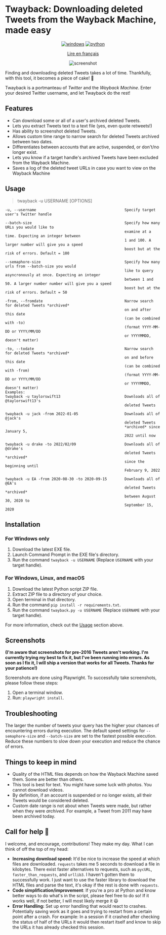 # Twayback: Downloading deleted Tweets from the Wayback Machine, made easy

<div align="center">
  

[![windows](https://img.shields.io/badge/Download-EXE%20FILE-blue?style=for-the-badge&logo=Microsoft)](https://github.com/Mennaruuk/twayback/releases/download/03%2F09%2F2022/twayback.exe)
[![python](https://img.shields.io/badge/Download-Python%20script-red?style=for-the-badge&logo=python)](https://github.com/Mennaruuk/twayback/releases/download/03%2F09%2F2022/twayback.zip)
  
[Lire en français](https://github.com/Mennaruuk/twayback/blob/88ceb554ac0d445172dd4f41197cbc4ca83d169c/fr_README.md)
  
![screenshot](https://i.imgur.com/oBeqt6V.png)

</div>

Finding and downloading deleted Tweets takes a lot of time. Thankfully, with this tool, it becomes a piece of cake! 🎂

Twayback is a portmanteau of *Twitter* and the *Wayback Machine*. Enter your desired Twitter username, and let Twayback do the rest!

## Features
 - Can download some or all of a user's archived deleted Tweets.
 - Lets you extract Tweets text to a text file (yes, even quote retweets!)
 - Has ability to screenshot deleted Tweets.
 - Allows custom time range to narrow search for deleted Tweets archived between two dates.
 - Differentiates between accounts that are active, suspended, or don't/no longer exist.
 - Lets you know if a target handle's archived Tweets have been excluded from the Wayback Machine.
 - Saves a log of the deleted tweet URLs in case you want to view on the Wayback Machine

## Usage
>    twayback -u USERNAME [OPTIONS]
    
    -u, --username                                        Specify target user's Twitter handle

    --batch-size                                          Specify how many URLs you would like to 
                                                          examine at a time. Expecting an integer between
                                                          1 and 100. A larger number will give you a speed
                                                          boost but at the risk of errors. Default = 100

    --semaphore-size                                      Specify how many urls from --batch-size you would 
                                                          like to query asyncronously at once. Expecting an integer
                                                          between 1 and 50. A larger number number will give you a speed
                                                          boost but at the risk of errors. Default = 50
    
    -from, --fromdate                                     Narrow search for deleted Tweets *archived*
                                                          on and after this date
                                                          (can be combined with -to)
                                                          (format YYYY-MM-DD or YYYY/MM/DD
                                                          or YYYYMMDD, doesn't matter)
                                            
    -to, --todate                                         Narrow search for deleted Tweets *archived*
                                                          on and before this date
                                                          (can be combined with -from)
                                                          (format YYYY-MM-DD or YYYY/MM/DD
                                                          or YYYYMMDD, doesn't matter)
    Examples:
    twayback -u taylorswift13                             Downloads all of @taylorswift13's
                                                          deleted Tweets
    
    twayback -u jack -from 2022-01-05                     Downloads all of @jack's
                                                          deleted Tweets
                                                          *archived* since January 5,
                                                          2022 until now
    
    twayback -u drake -to 2022/02/09                      Downloads all of @drake's
                                                          deleted Tweets *archived*
                                                          since the beginning until
                                                          February 9, 2022
    
    twayback -u EA -from 2020-08-30 -to 2020-09-15        Downloads all of @EA's
                                                          deleted Tweets *archived*
                                                          between August 30, 2020 to
                                                          September 15, 2020

## Installation
### For Windows only
 1. Download the latest EXE file.
 2. Launch Command Prompt in the EXE file's directory.
 3. Run the command `twayback -u USERNAME` (Replace `USERNAME` with your target handle).

### For Windows, Linux, and macOS
 1. Download the latest Python script ZIP file.
 2. Extract ZIP file to a directory of your choice.
 3. Open terminal in that directory.
 4. Run the command `pip install -r requirements.txt`.
 5. Run the command `twayback.py -u USERNAME` (Replace `USERNAME` with your target handle).


For more information, check out the [Usage](#usage) section above.

## Screenshots
**(I'm aware that screenshots for pre-2016 Tweets aren't working. I'm currently trying my best to fix it, but I've been running into errors. As soon as I fix it, I will ship a version that works for all Tweets. Thanks for your patience!)**

Screenshots are done using Playwright. To successfully take screenshots, please follow these steps:
 1. Open a terminal window.
 2. Run: `playwright install`.

## Troubleshooting
The larger the number of tweets your query has the higher your chances of encountering errors during execution. The default speed settings for `--semaphore-size` and `--batch-size` are set to the fastest possible execution. Reduce these numbers to slow down your execution and reduce the chance of errors. 

## Things to keep in mind
 - Quality of the HTML files depends on how the Wayback Machine saved them. Some are better than others.
 - This tool is best for text. You might have some luck with photos. You cannot download videos.
 - By definition, if an account is suspended or no longer exists, all their Tweets would be considered deleted.
 - Custom date range is not about when Tweets were made, but rather when they were _archived_. For example, a Tweet from 2011 may have been archived today.

## Call for help 🙏
I welcome, and encourage, contributions! They make my day.
What I can think of off the top of my head:
 - **Increasing download speed:** It'd be nice to increase the speed at which files are downloaded. `requests` takes me 5 seconds to download a file in kilobytes. There exist faster alternatives to requests, such as `pycURL`, `faster_than_requests`, and `urllib3`. I haven't gotten them to successfully work. I just want to use the faster library to download the HTML files and parse the text, it's okay if the rest is done with `requests`.
 -  **Code simplification/improvement**: If you're a pro at Python and know better ways to do what's in the script, please feel free to do so! If it works well, if not better, I will most likely merge it 😃
 - **Error Handling:** Set up error handling that would react to crashes. Potentially saving work as it goes and trying to restart from a certain point after a crash. For example: In a session if it crashed after checking the status of half of the URLs it would then restart itself and know to skip the URLs it has already checked this session.
